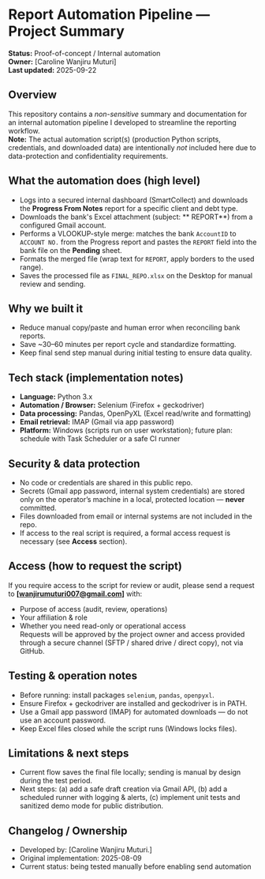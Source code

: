 # Report Automation Pipeline — Project Summary

**Status:** Proof-of-concept / Internal automation  
**Owner:** [Caroline Wanjiru Muturi]  
**Last updated:** 2025-09-22

## Overview
This repository contains a *non-sensitive* summary and documentation for an internal automation pipeline I developed to streamline the reporting workflow.  
**Note:** The actual automation script(s) (production Python scripts, credentials, and downloaded data) are intentionally *not* included here due to data-protection and confidentiality requirements.

## What the automation does (high level)
- Logs into a secured internal dashboard (SmartCollect) and downloads the **Progress From Notes** report for a specific client and debt type.  
- Downloads the bank's Excel attachment (subject: ** REPORT**) from a configured Gmail account.  
- Performs a VLOOKUP-style merge: matches the bank `AccountID` to `ACCOUNT NO.` from the Progress report and pastes the `REPORT` field into the bank file on the **Pending** sheet.  
- Formats the merged file (wrap text for `REPORT`, apply borders to the used range).  
- Saves the processed file as `FINAL_REPO.xlsx` on the Desktop for manual review and sending.

## Why we built it
- Reduce manual copy/paste and human error when reconciling bank reports.  
- Save ~30–60 minutes per report cycle and standardize formatting.  
- Keep final send step manual during initial testing to ensure data quality.

## Tech stack (implementation notes)
- **Language:** Python 3.x  
- **Automation / Browser:** Selenium (Firefox + geckodriver)  
- **Data processing:** Pandas, OpenPyXL (Excel read/write and formatting)  
- **Email retrieval:** IMAP (Gmail via app password)  
- **Platform:** Windows (scripts run on user workstation); future plan: schedule with Task Scheduler or a safe CI runner

## Security & data protection
- No code or credentials are shared in this public repo.  
- Secrets (Gmail app password, internal system credentials) are stored only on the operator’s machine in a local, protected location — **never** committed.  
- Files downloaded from email or internal systems are not included in the repo.  
- If access to the real script is required, a formal access request is necessary (see **Access** section).

## Access (how to request the script)
If you require access to the script for review or audit, please send a request to **[wanjirumuturi007@gmail.com]** with:
- Purpose of access (audit, review, operations)  
- Your affiliation & role  
- Whether you need read-only or operational access  
Requests will be approved by the project owner and access provided through a secure channel (SFTP / shared drive / direct copy), not via GitHub.

## Testing & operation notes
- Before running: install packages `selenium`, `pandas`, `openpyxl`.  
- Ensure Firefox + geckodriver are installed and geckodriver is in PATH.  
- Use a Gmail app password (IMAP) for automated downloads — do not use an account password.  
- Keep Excel files closed while the script runs (Windows locks files).

## Limitations & next steps
- Current flow saves the final file locally; sending is manual by design during the test period.  
- Next steps: (a) add a safe draft creation via Gmail API, (b) add a scheduled runner with logging & alerts, (c) implement unit tests and sanitized demo mode for public distribution.

## Changelog / Ownership
- Developed by: [Caroline Wanjiru Muturi.]  
- Original implementation: 2025-08-09 
- Current status: being tested manually before enabling send automation
